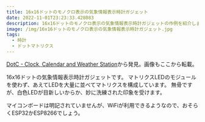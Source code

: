 ```yaml
---
title: 16x16ドットのモノクロ表示の気象情報表示時計ガジェット
date: 2022-11-01T23:23:33.428083
description: 16x16ドットのモノクロ表示の気象情報表示時計ガジェットの作例を紹介します
image: /img/16x16ドットのモノクロ表示の気象情報表示時計ガジェット.jpg
tags:
  - 時計
  - ドットマトリクス
---
```

[DotC - Clock, Calendar and Weather Station](https://hackaday.io/project/187927-dotc-clock-calendar-and-weather-station)から発見。画像もここから転載。

16x16ドットの気象情報表示時計ガジェットです。
マトリクスLEDのモジュールを使わず、あえてLEDを大量に並べてマトリクスを構成しています。
無骨ですが、白色LEDが目新しいからか、妙に洗練された印象を受けます。

マイコンボードは明記されていませんが、WiFiが利用できるようなので、おそらくESP32かESP8266でしょう。



